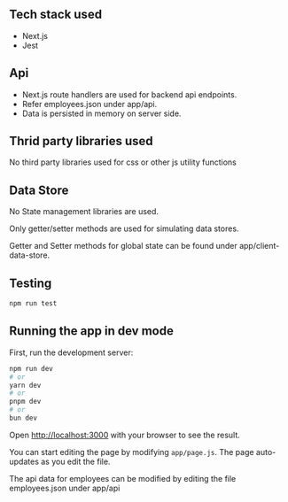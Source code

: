 ## Tech stack used

- Next.js
- Jest

## Api

- Next.js route handlers are used for backend api endpoints.
- Refer employees.json under app/api.
- Data is persisted in memory on server side.

## Thrid party libraries used

No third party libraries used for css or other js utility functions

## Data Store

No State management libraries are used.

Only getter/setter methods are used for simulating data stores.

Getter and Setter methods for global state can be found under app/client-data-store.

## Testing

```bash
npm run test
```

## Running the app in dev mode

First, run the development server:

```bash
npm run dev
# or
yarn dev
# or
pnpm dev
# or
bun dev
```

Open [http://localhost:3000](http://localhost:3000) with your browser to see the result.

You can start editing the page by modifying `app/page.js`. The page auto-updates as you edit the file.

The api data for employees can be modified by editing the file employees.json under app/api
